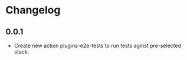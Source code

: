 # Changelog

## 0.0.1

- Create new action plugins-e2e-tests to run tests aginst pre-selected stack.
